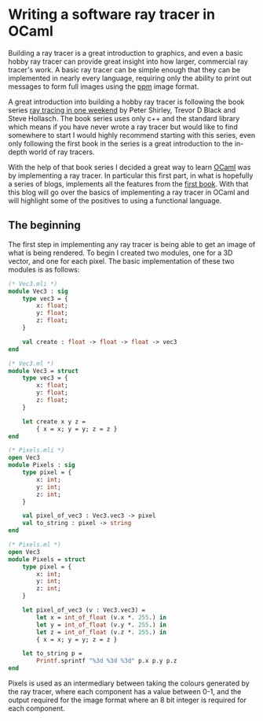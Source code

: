 # Writing a software ray tracer in OCaml

Building a ray tracer is a great introduction to graphics, and even a basic
hobby ray tracer can provide great insight into how larger, commercial ray tracer's
work. A basic ray tracer can be simple enough that they can be implemented in nearly
every language, requiring only the ability to print out messages to form full
images using the [ppm](https://en.wikipedia.org/wiki/Netpbm) image format.

A great introduction into building a hobby ray tracer is following the
book series [ray tracing in one weekend](https://raytracing.github.io/) by Peter Shirley, Trevor D Black and
Steve Hollasch. The book series uses only c++ and the standard library which means
if you have never wrote a ray tracer but would like to find somewhere to start I
would highly recommend starting with this series, even only following the first book in the series is
a great introduction to the in-depth world of ray tracers.

With the help of that book series I decided a great way to learn [OCaml](https://ocaml.org/) was
by implementing a ray tracer. In particular this first part, in what is hopefully
a series of blogs, implements all the features from the [first book](https://raytracing.github.io/books/RayTracingInOneWeekend.html).
With that this blog will go over the basics of implementing a ray tracer in OCaml
and will highlight some of the positives to using a functional language.


## The beginning
The first step in implementing any ray tracer is being able to get an image of what
is being rendered. To begin I created two modules, one for a 3D vector, and one
for each pixel. The basic implementation of these two modules is as follows:

```ocaml
(* Vec3.mli *)
module Vec3 : sig
    type vec3 = {
        x: float;
        y: float;
        z: float;
    }

    val create : float -> float -> float -> vec3
end

(* Vec3.ml *)
module Vec3 = struct
    type vec3 = {
        x: float;
        y: float;
        z: float;
    }

    let create x y z =
        { x = x; y = y; z = z }
end
```

```ocaml
(* Pixels.mli *)
open Vec3
module Pixels : sig
    type pixel = {
        x: int;
        y: int;
        z: int;
    }

    val pixel_of_vec3 : Vec3.vec3 -> pixel
    val to_string : pixel -> string
end

(* Pixels.ml *)
open Vec3
module Pixels = struct
    type pixel = {
        x: int;
        y: int;
        z: int;
    }

    let pixel_of_vec3 (v : Vec3.vec3) =
        let x = int_of_float (v.x *. 255.) in
        let y = int_of_float (v.y *. 255.) in
        let z = int_of_float (v.z *. 255.) in
        { x = x; y = y; z = z }

    let to_string p =
        Printf.sprintf "%3d %3d %3d" p.x p.y p.z
end
```

Pixels is used as an intermediary between taking the colours generated by the ray tracer,
where each component has a value between 0-1, and the output required for the image
format where an 8 bit integer is required for each component.
